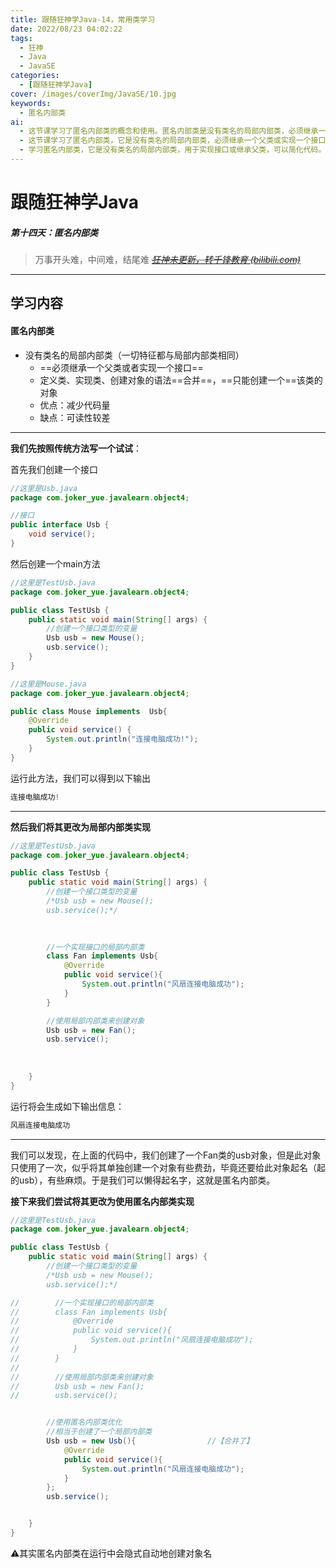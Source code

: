 ```yaml
---
title: 跟随狂神学Java-14，常用类学习
date: 2022/08/23 04:02:22
tags:
  - 狂神
  - Java
  - JavaSE
categories:
  - [跟随狂神学Java]
cover: /images/coverImg/JavaSE/10.jpg
keywords:
  - 匿名内部类
ai:
  - 这节课学习了匿名内部类的概念和使用。匿名内部类是没有类名的局部内部类，必须继承一个父类或者实现一个接口。它的定义、实现和对象创建语法合并在一起，通常用于创建只需使用一次的类。虽然可以减少代码量，但可读性较差。示例中演示了匿名内部类实现一个接口的方式，使得对象创建更加简洁。
  - 这节课学习了匿名内部类，它是没有类名的局部内部类，必须继承一个父类或实现一个接口。匿名内部类将定义类、实现类和创建对象的语法合并，但只能创建一个该类的对象。它有减少代码量的优点，但可读性较差。通过示例演示了如何使用匿名内部类实现接口，简化代码。
  - 学习匿名内部类，它是没有类名的局部内部类，用于实现接口或继承父类，可以简化代码。
---
```

# 跟随狂神学Java

##### 第十四天：匿名内部类

> 万事开头难，中间难，结尾难
> *~~[狂神未更新，转千锋教育 (bilibili.com)](https://www.bilibili.com/video/BV1vt4y197nY?spm_id_from=333.337.search-card.all.click)~~*

---

## 学习内容

#### 匿名内部类

* 没有类名的局部内部类（一切特征都与局部内部类相同）
  * ==必须继承一个父类或者实现一个接口==
  * 定义类、实现类、创建对象的语法==合并==，==只能创建一个==该类的对象
  * 优点：减少代码量
  * 缺点：可读性较差

---

**我们先按照传统方法写一个试试**：

首先我们创建一个接口

~~~java
//这里是Usb.java
package com.joker_yue.javalearn.object4;

//接口
public interface Usb {
    void service();
}
~~~

然后创建一个main方法

~~~java
//这里是TestUsb.java
package com.joker_yue.javalearn.object4;

public class TestUsb {
    public static void main(String[] args) {
        //创建一个接口类型的变量
        Usb usb = new Mouse();
        usb.service();
    }
}
~~~

~~~java
//这里是Mouse.java
package com.joker_yue.javalearn.object4;

public class Mouse implements  Usb{
    @Override
    public void service() {
        System.out.println("连接电脑成功!");
    }
}
~~~

运行此方法，我们可以得到以下输出

~~~java
连接电脑成功!
~~~

---

**然后我们将其更改为局部内部类实现**

~~~java
//这里是TestUsb.java
package com.joker_yue.javalearn.object4;

public class TestUsb {
    public static void main(String[] args) {
        //创建一个接口类型的变量
        /*Usb usb = new Mouse();
        usb.service();*/

        
        
        //一个实现接口的局部内部类
        class Fan implements Usb{
            @Override
            public void service(){
                System.out.println("风扇连接电脑成功");
            }
        }

        //使用局部内部类来创建对象
        Usb usb = new Fan();
        usb.service();
        
        
        
    }
}

~~~

运行将会生成如下输出信息：

~~~java
风扇连接电脑成功
~~~

---

我们可以发现，在上面的代码中，我们创建了一个Fan类的usb对象，但是此对象只使用了一次，似乎将其单独创建一个对象有些费劲，毕竟还要给此对象起名（起的usb），有些麻烦。于是我们可以懒得起名字，这就是匿名内部类。

**接下来我们尝试将其更改为使用匿名内部类实现**

~~~java
//这里是TestUsb.java
package com.joker_yue.javalearn.object4;

public class TestUsb {
    public static void main(String[] args) {
        //创建一个接口类型的变量
        /*Usb usb = new Mouse();
        usb.service();*/

//        //一个实现接口的局部内部类
//        class Fan implements Usb{
//            @Override
//            public void service(){
//                System.out.println("风扇连接电脑成功");
//            }
//        }
//
//        //使用局部内部类来创建对象
//        Usb usb = new Fan();
//        usb.service();


        //使用匿名内部类优化
        //相当于创建了一个局部内部类
        Usb usb = new Usb(){				//【合并了】
            @Override
            public void service(){
                System.out.println("风扇连接电脑成功");
            }
        };
        usb.service();


    }
}

~~~





⚠️其实匿名内部类在运行中会隐式自动地创建对象名
